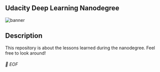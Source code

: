 ## Udacity Deep Learning Nanodegree 
 
![banner](https://github.com/MUCSEB/deep-learning/blob/main/deep_learning_banner.jpg)

## Description

This repository is about the lessons learned during the nanodegree. Feel free to look around!

###### 💾 EOF
